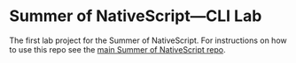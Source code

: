 # Summer of NativeScript—CLI Lab

The first lab project for the Summer of NativeScript. For instructions on how to use this repo see the [main Summer of NativeScript repo](https://github.com/tjvantoll/summer-of-nativescript).